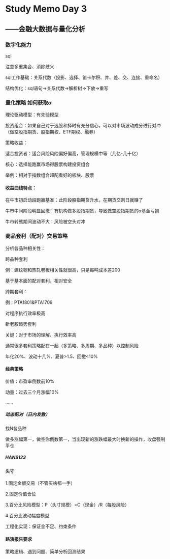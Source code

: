 # Study Memo Day 3

## ——金融大数据与量化分析

### 数字化能力

sql

注意多重集合、消除歧义

sql工作基础：关系代数（投影、选择、笛卡尔积、并、差、交、连接、重命名）

结构优化：sql语句->关系代数->解析树->下放->重写

### 量化策略 如何获取$\alpha$

理论驱动模型：有先验模型

投资组合：如果自己对于选股和择时有充分信心，可以对市场波动成分进行对冲（做空股指期货、股指期权、ETF期权、融券）

策略收益：

适合投资者：适合风险风险偏好偏高，管理规模中等（几亿-几十亿）



核心：选择能跑赢市场得股票构建投资组合



举例：相对于指数组合超配看好的板块、股票



#### 收益曲线特点：

在牛市初启动段跑赢基准：此阶段股指期货升水，在期货交割日就赚了

牛市中间阶段明显回撤：有机构做多股指期货，导致做空股指期货的$\alpha$基金亏损

牛市转熊期间波动不大：风险被空头对冲



### 商品套利（配对）交易策略

分析各品种相关性：

跨品种套利

例：螺纹钢和热轧卷板相关性就很高，只是每吨成本差200

基于基本面的配对套利，相对安全

跨期套利：

例：PTA1801&PTA1709

对程序执行效率极高

新老胶趋势套利



关键：对于市场的理解、执行效率高



通常很多套利策略配在一起（多策略、多周期、多品种）以控制风险

年化20%、波动十几%、夏普>1.5、回撤<10%



#### 经典策略

价值：市盈率倒数前10%

动量：过去三个月涨幅10%

……

##### 动态配对（日内发散）

找N各品种

做多涨幅第一，做空你倒数第一，当出现新的涨跌幅最大时换新的操作，收盘强制平仓

##### HANS123



#### 头寸

1.固定金额交易（不管买啥都一手）

2.固定价值仓位

3.百分比风险模型：P（头寸规模）=C（现金）/R（每股风险）

4.百分比波动幅度模型



工程化实现：保证金不足、约束条件



#### 路演报告要求

策略逻辑、遇到问题、简单分析回测结果